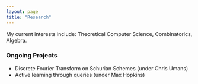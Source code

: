 ```yaml
---
layout: page
title: "Research"
---
```


My current interests include: Theoretical Computer Science, Combinatorics, Algebra. 

### Ongoing Projects
- Discrete Fourier Transform on Schurian Schemes (under Chris Umans)
- Active learning through queries (under Max Hopkins)
